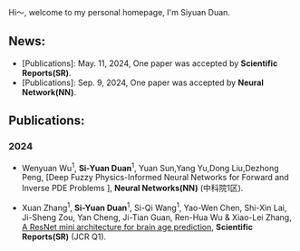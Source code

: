 Hi～, welcome to my personal homepage, I'm Siyuan Duan.
## News:

+ [Publications]: May. 11, 2024, One paper was accepted by **Scientific Reports(SR)**.
+ [Publications]: Sep. 9, 2024, One paper was accepted by **Neural Network(NN)**.
## Publications:

### 2024

+ Wenyuan Wu<sup>1</sup>, **Si-Yuan Duan**<sup>1</sup>, Yuan Sun,Yang Yu,Dong Liu,Dezhong Peng, [Deep Fuzzy Physics-Informed Neural Networks for Forward and Inverse PDE Problems
], **Neural Networks(NN)** (中科院1区).

+ Xuan Zhang<sup>1</sup>, **Si-Yuan Duan**<sup>1</sup>, Si-Qi Wang<sup>1</sup>, Yao-Wen Chen, Shi-Xin Lai, Ji-Sheng Zou, Yan Cheng, Ji-Tian Guan, Ren-Hua Wu & Xiao-Lei Zhang, [A ResNet mini architecture for brain age prediction](https://www.nature.com/articles/s41598-024-61915-5), **Scientific Reports(SR)** (JCR Q1).

<!-- ### 2023 --> 

<!-- + **Siyuan Duan**,Weijun Pan,Yuanfei Leng & Xiaolei Zhang, [Two ResNet Mini Architectures for Aircraft Wake Vortex Identification](https://ieeexplore.ieee.org/document/10054052), **IEEE Access**.[[code]](https://github.com/siyuancncd/ResNet-mini-V1-V2) -->

<!--
**duansiyuanNB/duansiyuanNB** is a ✨ _special_ ✨ repository because its `README.md` (this file) appears on your GitHub profile.

Here are some ideas to get you started:

- 🔭 I’m currently working on ...
- 🌱 I’m currently learning ...
- 👯 I’m looking to collaborate on ...
- 🤔 I’m looking for help with ...
- 💬 Ask me about ...
- 📫 How to reach me: ...
- 😄 Pronouns: ...
- ⚡ Fun fact: ...
👋
-->
